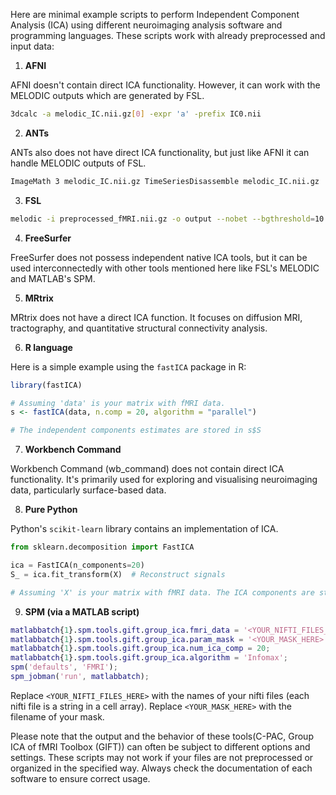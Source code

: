 Here are minimal example scripts to perform Independent Component Analysis (ICA) using different neuroimaging analysis software and programming languages. These scripts work with already preprocessed and input data:

1. **AFNI** 

AFNI doesn't contain direct ICA functionality. However, it can work with the MELODIC outputs which are generated by FSL.

```sh
3dcalc -a melodic_IC.nii.gz[0] -expr 'a' -prefix IC0.nii
```

2. **ANTs**

ANTs also does not have direct ICA functionality, but just like AFNI it can handle MELODIC outputs of FSL.

```sh
ImageMath 3 melodic_IC.nii.gz TimeSeriesDisassemble melodic_IC.nii.gz
```

3. **FSL**

```sh
melodic -i preprocessed_fMRI.nii.gz -o output --nobet --bgthreshold=10 --tr=2.0 --mmthresh=0.5 --Oall
```

4. **FreeSurfer**

FreeSurfer does not possess independent native ICA tools, but it can be used interconnectedly with other tools mentioned here like FSL's MELODIC and MATLAB's SPM.

5. **MRtrix**

MRtrix does not have a direct ICA function. It focuses on diffusion MRI, tractography, and quantitative structural connectivity analysis.

6. **R language**

Here is a simple example using the `fastICA` package in R:

```R
library(fastICA)

# Assuming 'data' is your matrix with fMRI data.
s <- fastICA(data, n.comp = 20, algorithm = "parallel")

# The independent components estimates are stored in s$S
```

7. **Workbench Command**

Workbench Command (wb_command) does not contain direct ICA functionality. It's primarily used for exploring and visualising neuroimaging data, particularly surface-based data.

8. **Pure Python**

Python's `scikit-learn` library contains an implementation of ICA. 

```python
from sklearn.decomposition import FastICA

ica = FastICA(n_components=20)
S_ = ica.fit_transform(X)  # Reconstruct signals

# Assuming 'X' is your matrix with fMRI data. The ICA components are stored in 'S_'.
```

9. **SPM (via a MATLAB script)**

```matlab
matlabbatch{1}.spm.tools.gift.group_ica.fmri_data = '<YOUR_NIFTI_FILES_HERE>';
matlabbatch{1}.spm.tools.gift.group_ica.param_mask = '<YOUR_MASK_HERE>';
matlabbatch{1}.spm.tools.gift.group_ica.num_ica_comp = 20;
matlabbatch{1}.spm.tools.gift.group_ica.algorithm = 'Infomax';
spm('defaults', 'FMRI');
spm_jobman('run', matlabbatch);
```

Replace `<YOUR_NIFTI_FILES_HERE>` with the names of your nifti files (each nifti file is a string in a cell array). Replace `<YOUR_MASK_HERE>` with the filename of your mask.

Please note that the output and the behavior of these tools(C-PAC, Group ICA of fMRI Toolbox (GIFT)) can often be subject to different options and settings. These scripts may not work if your files are not preprocessed or organized in the specified way. Always check the documentation of each software to ensure correct usage.
